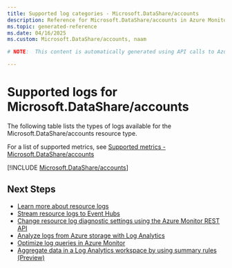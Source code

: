 ```yaml
---
title: Supported log categories - Microsoft.DataShare/accounts
description: Reference for Microsoft.DataShare/accounts in Azure Monitor Logs.
ms.topic: generated-reference
ms.date: 04/16/2025
ms.custom: Microsoft.DataShare/accounts, naam

# NOTE:  This content is automatically generated using API calls to Azure. Any edits made on these files will be overwritten in the next run of the script. 

---
```





# Supported logs for Microsoft.DataShare/accounts  
The following table lists the types of logs available for the Microsoft.DataShare/accounts resource type.
  
  
  
For a list of supported metrics, see [Supported metrics - Microsoft.DataShare/accounts](../supported-metrics/microsoft-datashare-accounts-metrics.md)  
  

  
[!INCLUDE [Microsoft.DataShare/accounts](~/reusable-content/ce-skilling/azure/includes/azure-monitor/reference/logs/microsoft-datashare-accounts-logs-include.md)]  
  

## Next Steps

* [Learn more about resource logs](/azure/azure-monitor/essentials/platform-logs-overview)
* [Stream resource logs to Event Hubs](/azure/azure-monitor/essentials/resource-logs#send-to-azure-event-hubs)
* [Change resource log diagnostic settings using the Azure Monitor REST API](/rest/api/monitor/diagnosticsettings)
* [Analyze logs from Azure storage with Log Analytics](/azure/azure-monitor/essentials/resource-logs#send-to-log-analytics-workspace)
* [Optimize log queries in Azure Monitor](/azure/azure-monitor/logs/query-optimization)
* [Aggregate data in a Log Analytics workspace by using summary rules (Preview)](/azure/azure-monitor/logs/summary-rules)